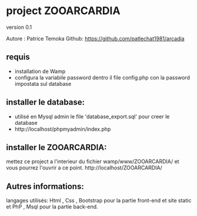 # project ZOOARCARDIA

version 0.1

Autore : Patrice Temoka
Github: https://github.com/patlechat1981/arcadia

## requis 
- installation de Wamp
- configura la variabile password dentro il file config.php con la password impostata sul database

## installer le database:
- utilisé en Mysql admin  le file 'database_export.sql' pour creer le database
- http://localhost/phpmyadmin/index.php

## installer le ZOOARCARDIA:
mettez ce project a l'interieur du fichier  wamp/www/ZOOARCARDIA/
et vous pourrez  l'ouvrir a ce point.
http://localhost/ZOOARCARDIA/


## Autres informations:

langages utilisés: Html , Css , Bootstrap pour la partie front-end et site static
    et PhP , Msql pour la partie back-end.

